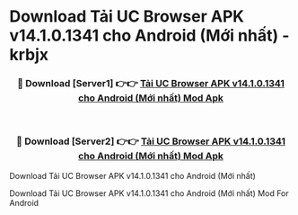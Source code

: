 # Download Tải UC Browser APK v14.1.0.1341 cho Android (Mới nhất) - krbjx


<div align="center">
<h3>🔴 Download [Server1] 👉👉 <a href="https://apk-comot.site?title=Tải_UC_Browser_APK_v14.1.0.1341_cho_Android_(Mới_nhất)">Tải UC Browser APK v14.1.0.1341 cho Android (Mới nhất) Mod Apk</a></h3><br>
<h3>🔴 Download [Server2] 👉👉 <a href="https://apk-comot.site?title=Tải_UC_Browser_APK_v14.1.0.1341_cho_Android_(Mới_nhất)">Tải UC Browser APK v14.1.0.1341 cho Android (Mới nhất) Mod Apk</a></h3>
</div>



Download Tải UC Browser APK v14.1.0.1341 cho Android (Mới nhất) 

Download Tải UC Browser APK v14.1.0.1341 cho Android (Mới nhất) Mod For Android